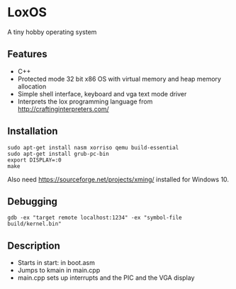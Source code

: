 # LoxOS

A tiny hobby operating system 

## Features

- C++
- Protected mode 32 bit x86 OS with virtual memory and heap memory allocation
- Simple shell interface, keyboard and vga text mode driver
- Interprets the lox programming language from http://craftinginterpreters.com/

## Installation

	sudo apt-get install nasm xorriso qemu build-essential
	sudo apt-get install grub-pc-bin
	export DISPLAY=:0
	make

Also need https://sourceforge.net/projects/xming/ installed for Windows 10.

## Debugging

	gdb -ex "target remote localhost:1234" -ex "symbol-file build/kernel.bin"

## Description

- Starts in start: in boot.asm
- Jumps to kmain in main.cpp
- main.cpp sets up interrupts and the PIC and the VGA display
